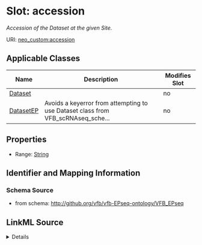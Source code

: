 

# Slot: accession


_Accession of the Dataset at the given Site._



URI: [neo_custom:accession](http://n2o.neo/custom/accession)



<!-- no inheritance hierarchy -->





## Applicable Classes

| Name | Description | Modifies Slot |
| --- | --- | --- |
| [Dataset](Dataset.md) |  |  no  |
| [DatasetEP](DatasetEP.md) | Avoids a keyerror from attempting to use Dataset class from VFB_scRNAseq_sche... |  no  |







## Properties

* Range: [String](String.md)





## Identifier and Mapping Information







### Schema Source


* from schema: http://github.org/vfb/vfb-EPseq-ontology/VFB_EPseq




## LinkML Source

<details>
```yaml
name: accession
description: Accession of the Dataset at the given Site.
from_schema: http://github.org/vfb/vfb-EPseq-ontology/VFB_EPseq
rank: 1000
slot_uri: neo_custom:accession
alias: accession
owner: Dataset
domain_of:
- Dataset
range: string

```
</details>